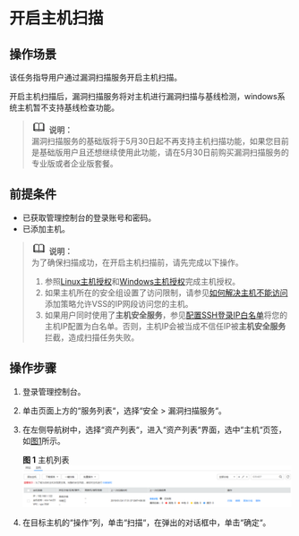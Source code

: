# 开启主机扫描<a name="vss_01_0114"></a>

## 操作场景<a name="section84574104610"></a>

该任务指导用户通过漏洞扫描服务开启主机扫描。

开启主机扫描后，漏洞扫描服务将对主机进行漏洞扫描与基线检测，windows系统主机暂不支持基线检查功能。

>![](public_sys-resources/icon-note.gif) **说明：**   
>漏洞扫描服务的基础版将于5月30日起不再支持主机扫描功能，如果您目前是基础版用户且还想继续使用此功能，请在5月30日前购买漏洞扫描服务的专业版或者企业版套餐。  

## 前提条件<a name="section1279411134818"></a>

-   已获取管理控制台的登录账号和密码。
-   已添加主机。

>![](public_sys-resources/icon-note.gif) **说明：**   
>为了确保扫描成功，在开启主机扫描前，请先完成以下操作。  
>1.  参照[Linux主机授权](Linux主机授权.md)和[Windows主机授权](Windows主机授权.md)完成主机授权。  
>2.  如果主机所在的安全组设置了访问限制，请参见[如何解决主机不能访问](https://support.huaweicloud.com/vss_faq/vss_01_0086.html)添加策略允许VSS的IP网段访问您的主机。  
>3.  如果用户同时使用了**主机安全服务**，参见[配置SSH登录IP白名单](https://support.huaweicloud.com/usermanual-hss/hss_01_0051.html)将您的主机IP配置为白名单。否则，主机IP会被当成不信任IP被**主机安全服务**拦截，造成扫描任务失败。  

## 操作步骤<a name="section3297930161413"></a>

1.  登录管理控制台。
2.  单击页面上方的“服务列表“，选择“安全  \>  漏洞扫描服务“。
3.  在左侧导航树中，选择“资产列表“，进入“资产列表“界面，选中“主机“页签，如[图1](#vss_01_0070_fig14176121734116)所示。

    **图 1**  主机列表<a name="vss_01_0070_fig14176121734116"></a>  
    ![](figures/主机列表.png "主机列表")

4.  在目标主机的“操作“列，单击“扫描“，在弹出的对话框中，单击“确定“。

